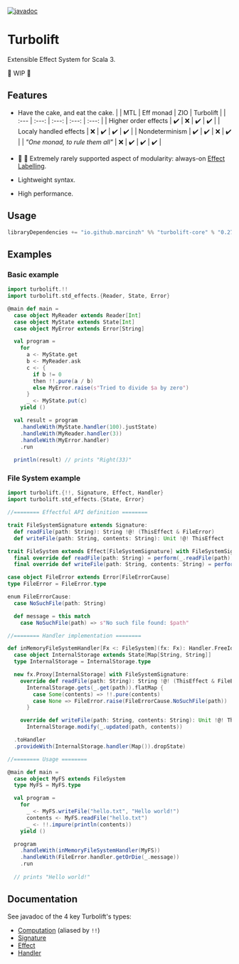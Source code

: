 [![javadoc](https://javadoc.io/badge2/io.github.marcinzh/turbolift-core_3/javadoc.svg)](https://javadoc.io/doc/io.github.marcinzh/turbolift-core_3) 

# Turbolift

Extensible Effect System for Scala 3.

:construction: WIP :construction:

## Features

- Have the cake, and eat the cake.
  |  | MTL | Eff monad | ZIO | Turbolift |
  | :--- | :---: | :---: | :---: | :---: |
  | Higher order effects | :heavy_check_mark: | :x: | :heavy_check_mark: | :heavy_check_mark: |
  | Localy handled effects | :x: | :heavy_check_mark: | :heavy_check_mark: | :heavy_check_mark: |
  | Nondeterminism | :heavy_check_mark: | :heavy_check_mark: | :x: | :heavy_check_mark: |
  | *"One monad, to rule them all"* | :x: | :heavy_check_mark: | :heavy_check_mark: | :heavy_check_mark: |

- 🦄 🌈 Extremely rarely supported aspect of modularity: always-on [Effect Labelling](https://docs.idris-lang.org/en/latest/effects/state.html#labelled-effects).

- Lightweight syntax.
 
- High performance.

## Usage

```scala
libraryDependencies += "io.github.marcinzh" %% "turbolift-core" % "0.27.0"
```

## Examples

### Basic example

```scala
import turbolift.!!
import turbolift.std_effects.{Reader, State, Error}

@main def main =
  case object MyReader extends Reader[Int]
  case object MyState extends State[Int]
  case object MyError extends Error[String]

  val program =
    for
      a <- MyState.get
      b <- MyReader.ask
      c <- {
        if b != 0
        then !!.pure(a / b)
        else MyError.raise(s"Tried to divide $a by zero")
      }
      _ <- MyState.put(c)
    yield ()

  val result = program
    .handleWith(MyState.handler(100).justState)
    .handleWith(MyReader.handler(3))
    .handleWith(MyError.handler)
    .run
 
  println(result) // prints "Right(33)"
```

### File System example

```scala
import turbolift.{!!, Signature, Effect, Handler}
import turbolift.std_effects.{State, Error}

//======== Effectful API definition ======== 

trait FileSystemSignature extends Signature:
  def readFile(path: String): String !@! (ThisEffect & FileError)
  def writeFile(path: String, contents: String): Unit !@! ThisEffect

trait FileSystem extends Effect[FileSystemSignature] with FileSystemSignature:
  final override def readFile(path: String) = perform(_.readFile(path))
  final override def writeFile(path: String, contents: String) = perform(_.writeFile(path, contents))

case object FileError extends Error[FileErrorCause]
type FileError = FileError.type

enum FileErrorCause:
  case NoSuchFile(path: String)

  def message = this match
    case NoSuchFile(path) => s"No such file found: $path"

//======== Handler implementation ======== 

def inMemoryFileSystemHandler[Fx <: FileSystem](fx: Fx): Handler.FreeId[fx.type] =
  case object InternalStorage extends State[Map[String, String]]
  type InternalStorage = InternalStorage.type

  new fx.Proxy[InternalStorage] with FileSystemSignature:
    override def readFile(path: String): String !@! (ThisEffect & FileError) =
      InternalStorage.gets(_.get(path)).flatMap {
        case Some(contents) => !!.pure(contents)
        case None => FileError.raise(FileErrorCause.NoSuchFile(path))
      }

    override def writeFile(path: String, contents: String): Unit !@! ThisEffect =
      InternalStorage.modify(_.updated(path, contents))

  .toHandler
  .provideWith(InternalStorage.handler(Map()).dropState)

//======== Usage ======== 

@main def main =
  case object MyFS extends FileSystem
  type MyFS = MyFS.type

  val program =
    for
      _ <- MyFS.writeFile("hello.txt", "Hello world!")
      contents <- MyFS.readFile("hello.txt")
      _ <- !!.impure(println(contents))
    yield ()

  program
    .handleWith(inMemoryFileSystemHandler(MyFS))
    .handleWith(FileError.handler.getOrDie(_.message))
    .run
    
  // prints "Hello world!"
```

## Documentation

See javadoc of the 4 key Turbolift's types:
- [Computation](https://javadoc.io/static/io.github.marcinzh/turbolift-core_3/0.27.0/turbolift/Computation.html) (aliased by `!!`)
- [Signature](https://javadoc.io/static/io.github.marcinzh/turbolift-core_3/0.27.0/turbolift/Signature.html)
- [Effect](https://javadoc.io/static/io.github.marcinzh/turbolift-core_3/0.27.0/turbolift/Effect.html)
- [Handler](https://javadoc.io/static/io.github.marcinzh/turbolift-core_3/0.27.0/turbolift/Handler.html)



